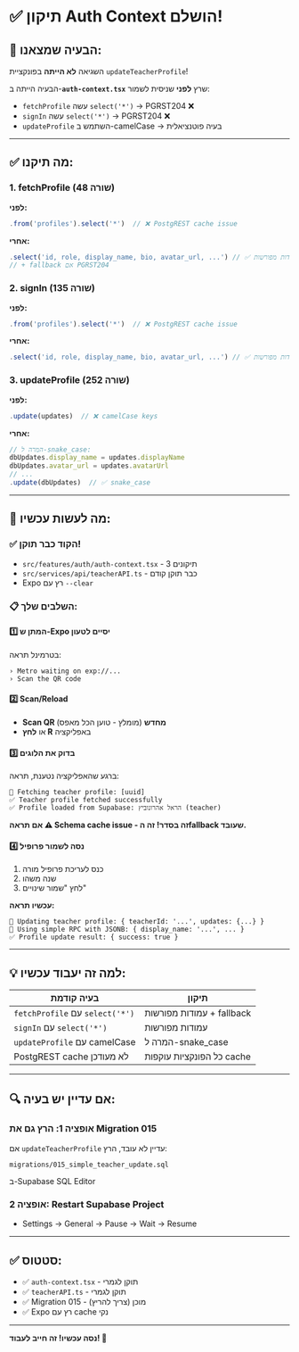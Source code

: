 # ✅ תיקון Auth Context הושלם!

## 🎯 הבעיה שמצאנו:

השגיאה **לא הייתה** בפונקציית `updateTeacherProfile`!

הבעיה הייתה ב-**`auth-context.tsx`** שרץ **לפני** שניסית לשמור:
- `fetchProfile` עשה `select('*')` → PGRST204 ❌
- `signIn` עשה `select('*')` → PGRST204 ❌
- `updateProfile` השתמש ב-camelCase → בעיה פוטנציאלית

---

## ✅ מה תיקנו:

### 1. fetchProfile (שורה 48)
**לפני:**
```typescript
.from('profiles').select('*')  // ❌ PostgREST cache issue
```

**אחרי:**
```typescript
.select('id, role, display_name, bio, avatar_url, ...') // ✅ עמודות מפורשות
// + fallback אם PGRST204
```

### 2. signIn (שורה 135)
**לפני:**
```typescript
.from('profiles').select('*')  // ❌ PostgREST cache issue
```

**אחרי:**
```typescript
.select('id, role, display_name, bio, avatar_url, ...') // ✅ עמודות מפורשות
```

### 3. updateProfile (שורה 252)
**לפני:**
```typescript
.update(updates)  // ❌ camelCase keys
```

**אחרי:**
```typescript
// המרה ל-snake_case:
dbUpdates.display_name = updates.displayName
dbUpdates.avatar_url = updates.avatarUrl
// ...
.update(dbUpdates)  // ✅ snake_case
```

---

## 🚀 מה לעשות עכשיו:

### ✅ הקוד כבר תוקן!
- `src/features/auth/auth-context.tsx` - 3 תיקונים
- `src/services/api/teacherAPI.ts` - כבר תוקן קודם
- Expo רץ עם `--clear`

### 📋 השלבים שלך:

#### 1️⃣ המתן ש-Expo יסיים לטעון
בטרמינל תראה:
```
› Metro waiting on exp://...
› Scan the QR code
```

#### 2️⃣ Scan/Reload
- **Scan QR מחדש** (מומלץ - טוען הכל מאפס)
- או **לחץ R** באפליקציה

#### 3️⃣ בדוק את הלוגים
ברגע שהאפליקציה נטענת, תראה:
```
🔵 Fetching teacher profile: [uuid]
✅ Teacher profile fetched successfully
✅ Profile loaded from Supabase: הראל אהרונוביץ (teacher)
```

**אם תראה ⚠️ Schema cache issue - זה בסדר! זה הfallback שעובד.**

#### 4️⃣ נסה לשמור פרופיל
1. כנס לעריכת פרופיל מורה
2. שנה משהו
3. לחץ "שמור שינויים"

**עכשיו תראה:**
```
🔵 Updating teacher profile: { teacherId: '...', updates: {...} }
🔵 Using simple RPC with JSONB: { display_name: '...', ... }
✅ Profile update result: { success: true }
```

---

## 💡 למה זה יעבוד עכשיו:

| בעיה קודמת | תיקון |
|------------|-------|
| `fetchProfile` עם `select('*')` | עמודות מפורשות + fallback |
| `signIn` עם `select('*')` | עמודות מפורשות |
| `updateProfile` עם camelCase | המרה ל-snake_case |
| PostgREST cache לא מעודכן | כל הפונקציות עוקפות cache |

---

## 🔍 אם עדיין יש בעיה:

### אופציה 1: הרץ גם את Migration 015
אם `updateTeacherProfile` עדיין לא עובד, הרץ:
```
migrations/015_simple_teacher_update.sql
```
ב-Supabase SQL Editor

### אופציה 2: Restart Supabase Project
- Settings → General → Pause → Wait → Resume

---

## ✅ סטטוס:

- ✅ `auth-context.tsx` - תוקן לגמרי
- ✅ `teacherAPI.ts` - תוקן לגמרי
- ✅ Migration 015 - מוכן (צריך להריץ)
- ✅ Expo רץ עם cache נקי

---

**נסה עכשיו! זה חייב לעבוד! 🎉**

